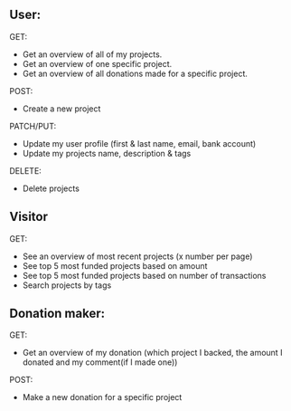 ## User:

GET:

- Get an overview of all of my projects.
- Get an overview of one specific project.
- Get an overview of all donations made for a specific project.

POST:

- Create a new project

PATCH/PUT:

- Update my user profile (first & last name, email, bank account)
- Update my projects name, description & tags

DELETE:

- Delete projects

## Visitor

GET:

- See an overview of most recent projects (x number per page)
- See top 5 most funded projects based on amount
- See top 5 most funded projects based on number of transactions
- Search projects by tags

## Donation maker:

GET:

- Get an overview of my donation (which project I backed, the amount I donated and my comment(if I made one))

POST:

- Make a new donation for a specific project
